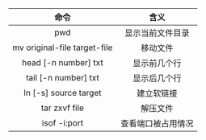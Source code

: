  命令| 含义
:---:|:---:
 pwd | 显示当前文件目录
 mv original-file target-file | 移动文件
 head [-n number] txt | 显示前几个行
 tail [-n number] txt | 显示后几个行
 ln [-s] source target | 建立软链接
 tar zxvf file | 解压文件
 isof -i:port | 查看端口被占用情况
